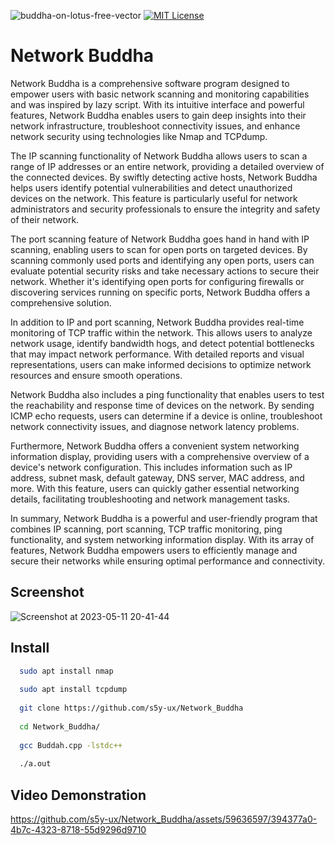 ![buddha-on-lotus-free-vector](https://github.com/s5y-ux/Network_Buddha/assets/59636597/9bf27e19-5742-4fbb-92b8-a7ecb54b68da)
[![MIT License](https://img.shields.io/badge/License-MIT-green.svg)](https://choosealicense.com/licenses/mit/)

# Network Buddha

Network Buddha is a comprehensive software program designed to empower users with basic network scanning and monitoring capabilities and was inspired by lazy script. With its intuitive interface and powerful features, Network Buddha enables users to gain deep insights into their network infrastructure, troubleshoot connectivity issues, and enhance network security using technologies like Nmap and TCPdump.

The IP scanning functionality of Network Buddha allows users to scan a range of IP addresses or an entire network, providing a detailed overview of the connected devices. By swiftly detecting active hosts, Network Buddha helps users identify potential vulnerabilities and detect unauthorized devices on the network. This feature is particularly useful for network administrators and security professionals to ensure the integrity and safety of their network.

The port scanning feature of Network Buddha goes hand in hand with IP scanning, enabling users to scan for open ports on targeted devices. By scanning commonly used ports and identifying any open ports, users can evaluate potential security risks and take necessary actions to secure their network. Whether it's identifying open ports for configuring firewalls or discovering services running on specific ports, Network Buddha offers a comprehensive solution.

In addition to IP and port scanning, Network Buddha provides real-time monitoring of TCP traffic within the network. This allows users to analyze network usage, identify bandwidth hogs, and detect potential bottlenecks that may impact network performance. With detailed reports and visual representations, users can make informed decisions to optimize network resources and ensure smooth operations.

Network Buddha also includes a ping functionality that enables users to test the reachability and response time of devices on the network. By sending ICMP echo requests, users can determine if a device is online, troubleshoot network connectivity issues, and diagnose network latency problems.

Furthermore, Network Buddha offers a convenient system networking information display, providing users with a comprehensive overview of a device's network configuration. This includes information such as IP address, subnet mask, default gateway, DNS server, MAC address, and more. With this feature, users can quickly gather essential networking details, facilitating troubleshooting and network management tasks.

In summary, Network Buddha is a powerful and user-friendly program that combines IP scanning, port scanning, TCP traffic monitoring, ping functionality, and system networking information display. With its array of features, Network Buddha empowers users to efficiently manage and secure their networks while ensuring optimal performance and connectivity.

## Screenshot
![Screenshot at 2023-05-11 20-41-44](https://github.com/s5y-ux/Network_Buddha/assets/59636597/7e080a26-c4ac-4640-9363-f5c306ba93d9)

## Install

```bash
  sudo apt install nmap
  
  sudo apt install tcpdump
  
  git clone https://github.com/s5y-ux/Network_Buddha
  
  cd Network_Buddha/
  
  gcc Buddah.cpp -lstdc++
  
  ./a.out
```

## Video Demonstration

https://github.com/s5y-ux/Network_Buddha/assets/59636597/394377a0-4b7c-4323-8718-55d9296d9710

